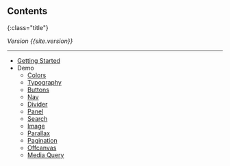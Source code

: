 ## Contents
{:class="title"}

*Version {{site.version}}*

---

* [Getting Started]({{site.baseurl}}/contents/getting-started)
* Demo
  - [Colors]({{site.baseurl}}/demo/colors)
  - [Typography]({{site.baseurl}}/demo/typography)
  - [Buttons]({{site.baseurl}}/demo/buttons)
  - [Nav]({{site.baseurl}}/demo/nav)
  - [Divider]({{site.baseurl}}/demo/divider)
  - [Panel]({{site.baseurl}}/demo/panel)
  - [Search]({{site.baseurl}}/demo/search)
  - [Image]({{site.baseurl}}/demo/image)
  - [Parallax]({{site.baseurl}}/demo/parallax)
  - [Pagination]({{site.baseurl}}/demo/pagination)
  - [Offcanvas]({{site.baseurl}}/demo/offcanvas)
  - [Media Query]({{site.baseurl}}/demo/media-query)
